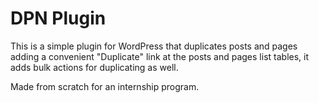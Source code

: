 # DPN Plugin

This is a simple plugin for WordPress that duplicates posts and pages adding a convenient "Duplicate" link at the posts and pages list tables,
it adds bulk actions for duplicating as well.

Made from scratch for an internship program.
